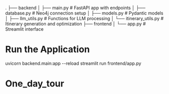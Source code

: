 .
├── backend
│   ├── main.py               # FastAPI app with endpoints
│   ├── database.py           # Neo4j connection setup
│   ├── models.py             # Pydantic models
│   ├── llm_utils.py          # Functions for LLM processing
│   └── itinerary_utils.py    # Itinerary generation and optimization
├── frontend
│   └── app.py                # Streamlit interface


# Run the Application

uvicorn backend.main:app --reload
streamlit run frontend/app.py
# One_day_tour
